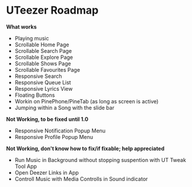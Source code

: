 # UTeezer Roadmap
**What works**
- Playing music
- Scrollable Home Page
- Scrollable Search Page
- Scrollable Explore Page
- Scrollable Shows Page
- Scrollable Favourites Page
- Responsive Search
- Responsive Queue List
- Responsive Lyrics View
- Floating Buttons
- Workin on PinePhone/PineTab (as long as screen is active)
- Jumping within a Song with the slide bar

**Not Working, to be fixed until 1.0**
- Responsive Notification Popup Menu
- Responsive Profile Popup Menu

**Not Working, don't know how to fix/if fixable; help appreciated**
- Run Music in Background without stopping suspention with UT Tweak Tool App
- Open Deezer Links in App
- Controll Music with Media Controlls in Sound indicator 
